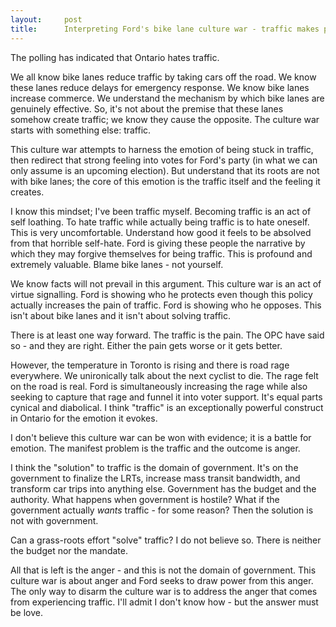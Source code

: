 ```yaml
---
layout:     post
title:      Interpreting Ford's bike lane culture war - traffic makes people angry
---
```


The polling has indicated that Ontario hates traffic.

We all know bike lanes reduce traffic by taking cars off the road. We know these lanes reduce delays for emergency response. We know bike lanes increase commerce. We understand the mechanism by which bike lanes are genuinely effective. So, it's not about the premise that these lanes somehow create traffic; we know they cause the opposite. The culture war starts with something else: traffic.

This culture war attempts to harness the emotion of being stuck in traffic, then redirect that strong feeling into votes for Ford's party (in what we can only assume is an upcoming election). But understand that its roots are not with bike lanes; the core of this emotion is the traffic itself and the feeling it creates.

I know this mindset; I've been traffic myself. Becoming traffic is an act of self loathing. To hate traffic while actually being traffic is to hate oneself. This is very uncomfortable. Understand how good it feels to be absolved from that horrible self-hate. Ford is giving these people the narrative by which they may forgive themselves for being traffic. This is profound and extremely valuable. Blame bike lanes - not yourself.

We know facts will not prevail in this argument. This culture war is an act of virtue signalling. Ford is showing who he protects even though this policy actually increases the pain of traffic. Ford is showing who he opposes. This isn't about bike lanes and it isn't about solving traffic.

There is at least one way forward. The traffic is the pain. The OPC have said so - and they are right. Either the pain gets worse or it gets better.

However, the temperature in Toronto is rising and there is road rage everywhere. We unironically talk about the next cyclist to die. The rage felt on the road is real. Ford is simultaneously increasing the rage while also seeking to capture that rage and funnel it into voter support. It's equal parts cynical and diabolical. I think "traffic" is an exceptionally powerful construct in Ontario for the emotion it evokes.

I don't believe this culture war can be won with evidence; it is a battle for emotion. The manifest problem is the traffic and the outcome is anger.

I think the "solution" to traffic is the domain of government. It's on the government to finalize the LRTs, increase mass transit bandwidth, and transform car trips into anything else. Government has the budget and the authority. What happens when government is hostile? What if the government actually *wants* traffic - for some reason? Then the solution is not with government.

Can a grass-roots effort "solve" traffic? I do not believe so. There is neither the budget nor the mandate.

All that is left is the anger - and this is not the domain of government. This culture war is about anger and Ford seeks to draw power from this anger. The only way to disarm the culture war is to address the anger that comes from experiencing traffic. I'll admit I don't know how - but the answer must be love.
